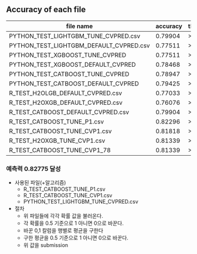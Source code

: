 ## Accuracy of each file 

|  file name | accuracy | threshold |
| ------------ | ------------ | ------------ |
|  PYTHON_TEST_LIGHTGBM_TUNE_CVPRED.csv | 0.79904 | >0.5 |
|  PYTHON_TEST_LIGHTGBM_DEFAULT_CVPRED.csv | 0.77511 | >0.5 |
| PYTHON_TEST_XGBOOST_TUNE_CVPRED | 0.77511 | >0.5 |
| PYTHON_TEST_XGBOOST_DEFAULT_CVPRED | 0.78468 | >0.5 |
| PYTHON_TEST_CATBOOST_TUNE_CVPRED | 0.78947 | >0.5 |
| PYTHON_TEST_CATBOOST_DEFAULT_CVPRED | 0.79425 | >0.5 |
|  R_TEST_H2OLGB_DEFAULT_CVPRED.csv | 0.77033  | >0.5 |
|  R_TEST_H2OXGB_DEFAULT_CVPRED.csv | 0.76076  | >0.5 |
|  R_TEST_CATBOOST_DEFAULT_CVPRED.csv | 0.79904  | >0.5 |
|  R_TEST_CATBOOST_TUNE_P1.csv | 0.82296 | >0.5 |
|  R_TEST_CATBOOST_TUNE_CVP1.csv | 0.81818 | >0.5 |
|  R_TEST_H2OXGB_TUNE_CVP1.csv | 0.81339 | >0.5 |
|  R_TEST_CATBOOST_TUNE_CVP1_78 | 0.81339 | >0.5 |



### 예측력 0.82775 달성

* 사용된 파일(+알고리즘)
  * R_TEST_CATBOOST_TUNE_P1.csv
  * R_TEST_CATBOOST_TUNE_CVP1.csv
  * PYTHON_TEST_LIGHTGBM_TUNE_CVPRED.csv
* 절차
  * 위 파일들에 각각 확률 값을 불러온다.
  * 각 확률을 0.5 기준으로 1 아니면 0으로 바꾼다.
  * 바꾼 0,1 칼럼을 행별로 평균을 구한다
  * 구한 평균을 0.5 기준으로 1 아니면 0으로 바꾼다.
  * 위 값을 submission